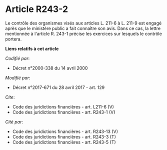 # Article R243-2

Le contrôle des organismes visés aux articles L. 211-6 à L. 211-9 est engagé après que le ministère public a fait connaître
son avis. Dans ce cas, la lettre mentionnée à l'article R. 243-1 précise les exercices sur lesquels le contrôle portera.

**Liens relatifs à cet article**

_Codifié par_:

  - Décret n°2000-338 du 14 avril 2000

_Modifié par_:

  - Décret n°2017-671 du 28 avril 2017 - art. 129

_Cite_:

  - Code des juridictions financières - art. L211-6 (V)
  - Code des juridictions financières - art. R243-1 (V)

_Cité par_:

  - Code des juridictions financières - art. R243-13 (V)
  - Code des juridictions financières - art. R243-3 (T)
  - Code des juridictions financières - art. R243-5 (T)
